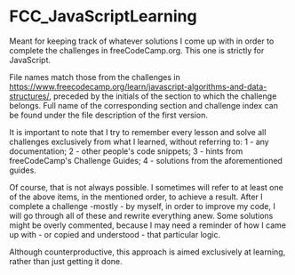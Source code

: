 # FCC_JavaScriptLearning
Meant for keeping track of whatever solutions I come up with in order to complete the challenges in freeCodeCamp.org. This one is strictly for JavaScript.

File names match those from the challenges in https://www.freecodecamp.org/learn/javascript-algorithms-and-data-structures/, preceded by the initials of the section to which the challenge belongs. Full name of the corresponding section and challenge index can be found under the file description of the first version.

It is important to note that I try to remember every lesson and solve all challenges exclusively from what I learned, without referring to:
  1 - any documentation;
  2 - other people's code snippets;
  3 - hints from freeCodeCamp's Challenge Guides;
  4 - solutions from the aforementioned guides.
  
Of course, that is not always possible. I sometimes will refer to at least one of the above items, in the mentioned order, to achieve a result. After I complete a challenge -mostly - by myself, in order to improve my code, I will go through all of these and rewrite everything anew. Some solutions might be overly commented, because I may need a reminder of how I came up with - or copied and understood - that particular logic.

Although counterproductive, this approach is aimed exclusively at learning, rather than just getting it done.

